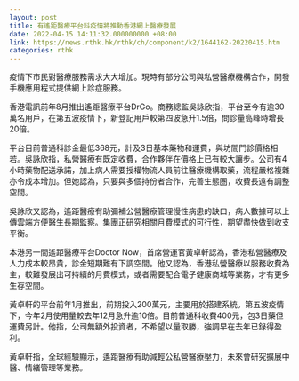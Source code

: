 ```yaml
---
layout: post
title: 有遙距醫療平台料疫情將推動香港網上醫療發展
date: 2022-04-15 14:11:32.000000000 +08:00
link: https://news.rthk.hk/rthk/ch/component/k2/1644162-20220415.htm
categories: rthk
---
```


疫情下市民對醫療服務需求大大增加。現時有部分公司與私營醫療機構合作，開發手機應用程式提供網上診症服務。

香港電訊前年8月推出遙距醫療平台DrGo。商務總監吳詠欣指，平台至今有逾30萬名用戶，在第五波疫情下，新登記用戶較第四波急升1.5倍，問診量高峰時增長20倍。

平台目前普通科診金最低368元，計及3日基本藥物和運費，與坊間門診價格相若。吳詠欣指，私營醫療有既定收費，合作夥伴在價格上已有較大讓步。公司有4小時藥物配送承諾，加上病人需要授權物流人員前往醫療機構取藥，流程嚴格複雜亦令成本增加。但她認為，只要與多個持份者合作，完善生態圈，收費長遠有調整空間。

吳詠欣又認為，遙距醫療有助彌補公營醫療管理慢性病患的缺口，病人數據可以上傳雲端方便醫生長期監察。集團正研究相關月費模式的可行性，期望盡快做到收支平衡。

本港另一間遙距醫療平台Doctor Now，首席營運官黃卓軒認為，香港私營醫療及人力成本較昂貴，診金短期難有下調空間。他又認為，香港私營醫療以服務收費為主，較難發展出可持續的月費模式，或者需要配合電子健康商城等業務，才有更多生存空間。

黃卓軒的平台前年1月推出，前期投入200萬元，主要用於搭建系統。第五波疫情下，今年2月使用量較去年12月急升逾10倍。目前普通科收費400元，包3日藥但運費另計。他指，公司無額外投資者，不希望以量取勝，強調早在去年已錄得盈利。

黃卓軒指，全球經驗顯示，遙距醫療有助減輕公私營醫療壓力，未來會研究擴展中醫、情緒管理等業務。
